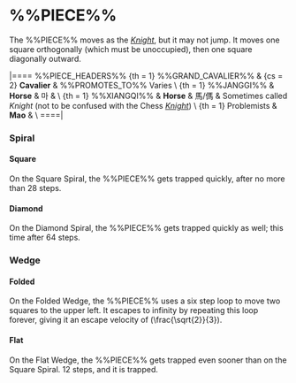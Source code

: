 # %%PIECE%%

The %%PIECE%% moves as the [*Knight*](knight.html), but it
may not jump. It moves one square orthogonally (which must
be unoccupied), then one square diagonally outward.

|====
%%PIECE_HEADERS%%
  {th = 1}  %%GRAND_CAVALIER%%
& {cs = 2}  **Cavalier**
&           %%PROMOTES_TO%% Varies \\
  {th = 1}  %%JANGGI%%
&           **Horse** & &#xB9C8;
&           \\
  {th = 1}  %%XIANGQI%%
&           **Horse** & &#x99AC;/&#x508C;
&           Sometimes called *Knight* (not to be confused with the
            Chess [*Knight*](knight.html)) \\
  {th = 1}  Problemists
&           **Mao**
&           \\
====|

### Spiral

#### Square

On the Square Spiral, the %%PIECE%% gets trapped quickly, after
no more than 28 steps.

#### Diamond

On the Diamond Spiral, the %%PIECE%% gets trapped quickly as well;
this time after 64 steps.

### Wedge

#### Folded

On the Folded Wedge, the %%PIECE%% uses a six step loop
to move two squares to the upper left. It escapes to
infinity by repeating this loop forever, giving it an 
escape velocity of \(\frac{\sqrt{2}}{3}\).

#### Flat

On the Flat Wedge, the %%PIECE%% gets trapped even sooner
than on the Square Spiral. 12 steps, and it is trapped.

